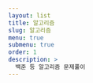 ```yaml
---
layout: list
title: 알고리즘
slug: 알고리즘
menu: true
submenu: true
order: 1
description: >
  백준 등 알고리즘 문제풀이
---
```

